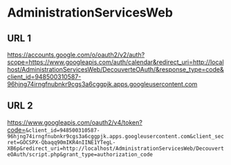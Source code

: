 # AdministrationServicesWeb
 
## URL 1

https://accounts.google.com/o/oauth2/v2/auth?scope=https://www.googleapis.com/auth/calendar&redirect_uri=http://localhost/AdministrationServicesWeb/DecouverteOAuth/&response_type=code&client_id=948500310587-96hjng74irngfnubnkr9cgs3a6cggpjk.apps.googleusercontent.com

## URL 2

https://www.googleapis.com/oauth2/v4/token?code=<CODE>&client_id=948500310587-96hjng74irngfnubnkr9cgs3a6cggpjk.apps.googleusercontent.com&client_secret=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&redirect_uri=http://localhost/AdministrationServicesWeb/DecouverteOAuth/script.php&grant_type=authorization_code
